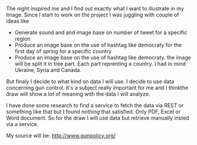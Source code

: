 The night inspired me and I find out exactly what I want to illustrate in my Image. Since I start to work on the project
I was juggling with couple of ideas like

- Generate sound and and image base on number of tweet for a specific region
- Produce an image base  on the use of hashtag like democraty for the first day of spring for a specific country
- Produce an image base  on the use of hashtag like democraty. the image will be split it in tree part. Each part 
  reprenting a country. I had in mind Ukraine, Syria and Canada.
  
But finaly I decide to what kind on data I will use. I decide to use data concerning gun control. It's a subject really
important for me and I thinkthe draw will show a lot of meaning with the data I will analyze.

I have done some research to find a service to fetch the data via REST or something like that but I found nothing that satisfied.
Only PDF, Excel or Word document. So for the draw I will use data but retrieve manually insted via a service.

My source will be: 
http://www.gunpolicy.org/
